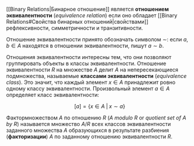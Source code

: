 [[Binary Relations|Бинарное отношение]] является **отношением эквивалентности** (*equivalence relation*) если оно обладает [[Binary Relations#Свойства бинарных отношений|свойствами]] рефлексивности, симметричности и транзитивности. 

Отношение эквивалентности принято обозначать символом $\sim$: если $a, b ∈ A$ находятся в отношении эквивалентности, пишут $a \sim b$. 

Отношения эквивалентности интересны тем, что они позволяют группировать объекты в классы эквивалентности. Отношение эквивалентности $R$ на множестве $A$ делит $A$ на непересекающиеся подмножества, называемые **классами эквивалентности** (*equivalence class*). Это значит, что каждый элемент $x∈A$ принадлежит ровно одному классу эквивалентности. Произвольный элемент $a∈A$ определяет класс эквивалентности:

$$
[a] = \{ x∈A \; | \;  x \sim a \}
$$

Фактормножеством $A$ по отношению $R$ ($A$ *modulo* $R$ or *quotient set of $A$ by $R$*) называется множество $A/R$ всех классов эквивалентности заданного множества $A$ образующихся в результате разбиения (**факторизации**) $A$ по заданному отношению эквивалентности $R$. 
